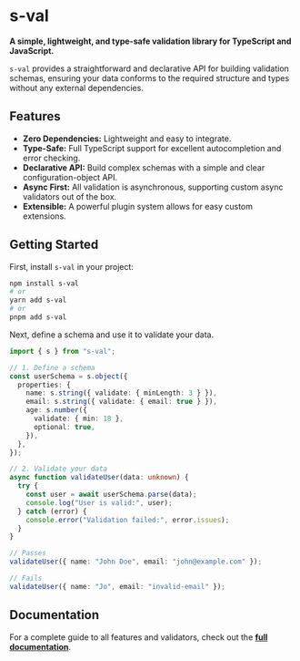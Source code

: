 # s-val

**A simple, lightweight, and type-safe validation library for TypeScript and JavaScript.**

`s-val` provides a straightforward and declarative API for building validation schemas, ensuring your data conforms to the required structure and types without any external dependencies.

## Features

- **Zero Dependencies:** Lightweight and easy to integrate.
- **Type-Safe:** Full TypeScript support for excellent autocompletion and error checking.
- **Declarative API:** Build complex schemas with a simple and clear configuration-object API.
- **Async First:** All validation is asynchronous, supporting custom async validators out of the box.
- **Extensible:** A powerful plugin system allows for easy custom extensions.

## Getting Started

First, install `s-val` in your project:

```bash
npm install s-val
# or
yarn add s-val
# or
pnpm add s-val
```

Next, define a schema and use it to validate your data.

```typescript
import { s } from "s-val";

// 1. Define a schema
const userSchema = s.object({
  properties: {
    name: s.string({ validate: { minLength: 3 } }),
    email: s.string({ validate: { email: true } }),
    age: s.number({
      validate: { min: 18 },
      optional: true,
    }),
  },
});

// 2. Validate your data
async function validateUser(data: unknown) {
  try {
    const user = await userSchema.parse(data);
    console.log("User is valid:", user);
  } catch (error) {
    console.error("Validation failed:", error.issues);
  }
}

// Passes
validateUser({ name: "John Doe", email: "john@example.com" });

// Fails
validateUser({ name: "Jo", email: "invalid-email" });
```

## Documentation

For a complete guide to all features and validators, check out the **[full documentation](./docs/index.md)**.
